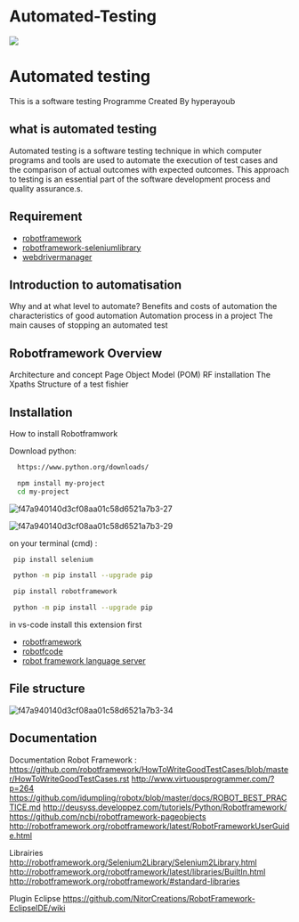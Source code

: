 # Automated-Testing

<img src="https://th.bing.com/th/id/R.09a2a3147f51991ed9538cfab8f4c1d3?rik=7XXGa1R1NaShng&pid=ImgRaw&r=0" align="center"></img>
# Automated testing 

This is a software testing Programme Created By hyperayoub 






## what is automated testing

Automated testing is a software testing technique in which computer programs and tools are used to automate the execution of test cases and the comparison of actual outcomes with expected outcomes. This approach to testing is an essential part of the software development process and quality assurance.s.

## Requirement
- [robotframework](https://robotframework.org/)
 - [robotframework-seleniumlibrary](http://robotframework.org/SeleniumLibrary/)
 - [webdrivermanager](https://bonigarcia.dev/webdrivermanager/)

## Introduction to automatisation

Why and at what level to automate?
Benefits and costs of automation
the characteristics of good automation
Automation process in a project
The main causes of stopping an automated test

## Robotframework Overview

Architecture and concept
Page Object Model (POM)
RF installation
The Xpaths
Structure of a test fishier
## Installation
How to install Robotframwork

Download python:
```bash
  https://www.python.org/downloads/
```

```bash
  npm install my-project
  cd my-project
```

![f47a940140d3cf08aa01c58d6521a7b3-27](https://github.com/hyper-ayoub/Automated-Testing/assets/133155846/1768f829-a908-460d-86fe-b5ad9be3e1d0)

![f47a940140d3cf08aa01c58d6521a7b3-29](https://github.com/hyper-ayoub/Automated-Testing/assets/133155846/a7334be3-c02e-460d-9bb9-006540d7f7ec)

















on your terminal (cmd) :

```bash
 pip install selenium
```

```bash
 python -m pip install --upgrade pip
```

```bash
 pip install robotframework
```

```bash
 python -m pip install --upgrade pip
```







in vs-code install this extension
first

- [robotframework](https://marketplace.visualstudio.com/items?itemName=robocorp.robotframework-lsp)
 - [robotfcode](https://marketplace.visualstudio.com/items?itemName=d-biehl.robotcode)
 - [robot framework language server](https://marketplace.visualstudio.com/items?itemName=robocorp.robotframework-lsp)

## File structure

![f47a940140d3cf08aa01c58d6521a7b3-34](https://github.com/hyper-ayoub/Automated-Testing/assets/133155846/94d6774d-ff48-4fd9-b2de-27ba4834cdf3)















    
## Documentation

Documentation Robot Framework :
https://github.com/robotframework/HowToWriteGoodTestCases/blob/master/HowToWriteGoodTestCases.rst
http://www.virtuousprogrammer.com/?p=264
https://github.com/idumpling/robotx/blob/master/docs/ROBOT_BEST_PRACTICE.md
http://deusyss.developpez.com/tutoriels/Python/Robotframework/
https://github.com/ncbi/robotframework-pageobjects
http://robotframework.org/robotframework/latest/RobotFrameworkUserGuide.html


Librairies
http://robotframework.org/Selenium2Library/Selenium2Library.html
http://robotframework.org/robotframework/latest/libraries/BuiltIn.html
http://robotframework.org/robotframework/#standard-libraries



Plugin Eclipse 
https://github.com/NitorCreations/RobotFramework-EclipseIDE/wiki



